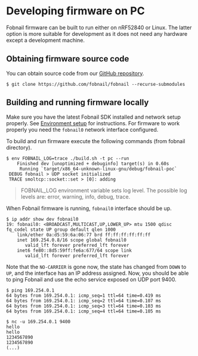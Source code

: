 # Developing firmware on PC

Fobnail firmware can be built to run either on nRF52840 or Linux. The latter
option is more suitable for development as it does not need any hardware except
a development machine.

## Obtaining firmware source code

You can obtain source code from our
[GitHub repository](https://github.com/fobnail/fobnail).

```shell
$ git clone https://github.com/fobnail/fobnail --recurse-submodules
```

## Building and running firmware locally

Make sure you have the latest Fobnail SDK installed and network setup properly.
See [Environment setup](environment.md) for instructions. For firmware to work
properly you need the `fobnail0` network interface configured.

To build and run firmware execute the following commands
(from fobnail directory).

```shell
$ env FOBNAIL_LOG=trace ./build.sh -t pc --run
    Finished dev [unoptimized + debuginfo] target(s) in 0.60s
     Running `target/x86_64-unknown-linux-gnu/debug/fobnail-poc`
 DEBUG fobnail > UDP socket initialized
 TRACE smoltcp::socket::set > [0]: adding
```

> FOBNAIL_LOG environment variable sets log level. The possible log levels are:
> error, warning, info, debug, trace.


When Fobnail firmware is running, `fobnail0` interface should be up.

```shell
$ ip addr show dev fobnail0
19: fobnail0: <BROADCAST,MULTICAST,UP,LOWER_UP> mtu 1500 qdisc fq_codel state UP group default qlen 1000
    link/ether 0a:d5:59:6a:06:77 brd ff:ff:ff:ff:ff:ff
    inet 169.254.0.8/16 scope global fobnail0
       valid_lft forever preferred_lft forever
    inet6 fe80::8d5:59ff:fe6a:677/64 scope link
       valid_lft forever preferred_lft forever
```

Note that the `NO-CARRIER` is gone now, the state has changed from `DOWN` to
`UP`, and the interface has an IP address assigned. Now, you should be able to
ping Fobnail and use the echo service exposed on UDP port 9400.

```
$ ping 169.254.0.1
64 bytes from 169.254.0.1: icmp_seq=1 ttl=64 time=0.419 ms
64 bytes from 169.254.0.1: icmp_seq=2 ttl=64 time=0.107 ms
64 bytes from 169.254.0.1: icmp_seq=3 ttl=64 time=0.103 ms
64 bytes from 169.254.0.1: icmp_seq=4 ttl=64 time=0.105 ms

$ nc -u 169.254.0.1 9400
hello
hello
1234567890
1234567890
(...)
```
